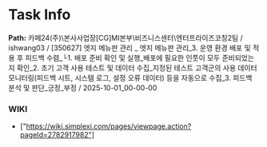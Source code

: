 # Task Info

**Path:** 카페24(주)\본사사업장\[CG]MI본부\비즈니스센터\엔터프라이즈코칭2팀 / ishwang03 / [350627] 엣지 메뉴판 관리 _ 엣지 메뉴판 관리_3. 운영 환경 배포 및 적용 후 피드백 수렴_└1. 배포 준비 확인 및 실행_배포에 필요한 인풋이 모두 준비되었는지 확인_2. 초기 고객 사용 테스트 및 데이터 수집_지정된 테스트 고객군의 사용 데이터 모니터링(피드백 시트, 시스템 로그, 설정 오류 데이터) 등을 자동으로 수집_3. 피드백 분석 및 판단_긍정_부정  / 2025-10-01_00-00-00

### WIKI
- ["https://wiki.simplexi.com/pages/viewpage.action?pageId=2782917982"]

